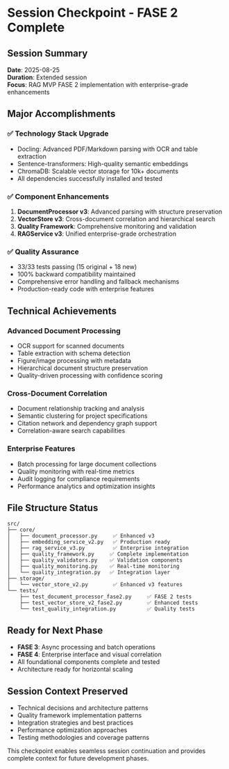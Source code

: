 # Session Checkpoint - FASE 2 Complete

## Session Summary
**Date**: 2025-08-25  
**Duration**: Extended session  
**Focus**: RAG MVP FASE 2 implementation with enterprise-grade enhancements

## Major Accomplishments

### ✅ Technology Stack Upgrade
- Docling: Advanced PDF/Markdown parsing with OCR and table extraction
- Sentence-transformers: High-quality semantic embeddings
- ChromaDB: Scalable vector storage for 10k+ documents
- All dependencies successfully installed and tested

### ✅ Component Enhancements
1. **DocumentProcessor v3**: Advanced parsing with structure preservation
2. **VectorStore v3**: Cross-document correlation and hierarchical search
3. **Quality Framework**: Comprehensive monitoring and validation
4. **RAGService v3**: Unified enterprise-grade orchestration

### ✅ Quality Assurance
- 33/33 tests passing (15 original + 18 new)
- 100% backward compatibility maintained
- Comprehensive error handling and fallback mechanisms
- Production-ready code with enterprise features

## Technical Achievements

### Advanced Document Processing
- OCR support for scanned documents
- Table extraction with schema detection
- Figure/image processing with metadata
- Hierarchical document structure preservation
- Quality-driven processing with confidence scoring

### Cross-Document Correlation
- Document relationship tracking and analysis
- Semantic clustering for project specifications
- Citation network and dependency graph support
- Correlation-aware search capabilities

### Enterprise Features
- Batch processing for large document collections
- Quality monitoring with real-time metrics
- Audit logging for compliance requirements
- Performance analytics and optimization insights

## File Structure Status
```
src/
├── core/
│   ├── document_processor.py     ✅ Enhanced v3
│   ├── embedding_service_v2.py   ✅ Production ready
│   ├── rag_service_v3.py         ✅ Enterprise integration
│   ├── quality_framework.py     ✅ Complete implementation
│   ├── quality_validators.py    ✅ Validation components  
│   ├── quality_monitoring.py    ✅ Real-time monitoring
│   └── quality_integration.py   ✅ Integration layer
├── storage/
│   └── vector_store_v2.py        ✅ Enhanced v3 features
└── tests/
    ├── test_document_processor_fase2.py     ✅ FASE 2 tests
    ├── test_vector_store_v2_fase2.py        ✅ Enhanced tests  
    └── test_quality_integration.py          ✅ Quality tests
```

## Ready for Next Phase
- **FASE 3**: Async processing and batch operations
- **FASE 4**: Enterprise interface and visual correlation
- All foundational components complete and tested
- Architecture ready for horizontal scaling

## Session Context Preserved
- Technical decisions and architecture patterns
- Quality framework implementation patterns  
- Integration strategies and best practices
- Performance optimization approaches
- Testing methodologies and coverage patterns

This checkpoint enables seamless session continuation and provides complete context for future development phases.